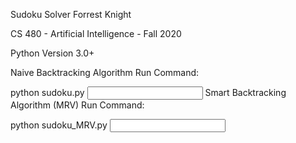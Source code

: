 Sudoku Solver
Forrest Knight

CS 480 - Artificial Intelligence - Fall 2020

Python Version 3.0+

Naive Backtracking Algorithm
Run Command:

python sudoku.py <input file name>
Smart Backtracking Algorithm (MRV)
Run Command:

python sudoku_MRV.py <input file name>
